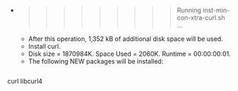 * >>>>>>>>> Running inst-min-con-xtra-curl.sh ...
  * After this operation, 1,352 kB of additional disk space will be used.
  * Install curl.
  * Disk size = 1870984K. Space Used = 2060K. Runtime = 00:00:00:01.
  * The following NEW packages will be installed:
  ```bash
curl libcurl4
  ```
